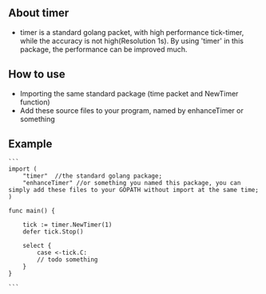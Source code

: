 ## About timer

- timer is a standard golang packet, with high performance tick-timer, while the accuracy is not high(Resolution 1s). By using 'timer' in this package, the performance can be improved much.

## How to use

- Importing the same standard package (time packet and NewTimer function)
- Add these source files to your program, named by enhanceTimer or something

## Example

    ```
    import (
        "timer"  //the standard golang package;
        "enhanceTimer" //or something you named this package, you can simply add these files to your GOPATH without import at the same time;
    )

    func main() {

        tick := timer.NewTimer(1)
        defer tick.Stop()
    
        select {
            case <-tick.C:
            // todo something
        }
    }

    ```
